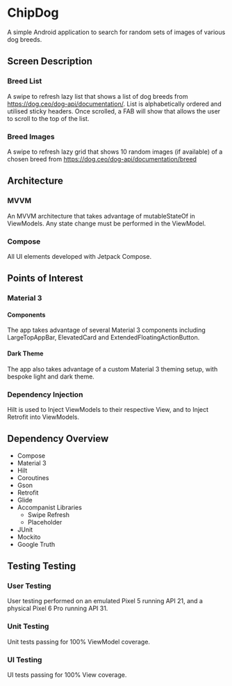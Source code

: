 # ChipDog
A simple Android application to search for random sets of images of various dog breeds.

## Screen Description
### Breed List
A swipe to refresh lazy list that shows a list of dog breeds from https://dog.ceo/dog-api/documentation/. List is alphabetically ordered and utilised sticky headers. Once scrolled, a FAB will show that allows the user to scroll to the top of the list.

### Breed Images
A swipe to refresh lazy grid that shows 10 random images (if available) of a chosen breed from https://dog.ceo/dog-api/documentation/breed

## Architecture
### MVVM
An MVVM architecture that takes advantage of mutableStateOf in ViewModels. Any state change must be performed in the ViewModel.

### Compose
All UI elements developed with Jetpack Compose.

## Points of Interest
### Material 3
#### Components
The app takes advantage of several Material 3 components including LargeTopAppBar, ElevatedCard and ExtendedFloatingActionButton.
#### Dark Theme
The app also takes advantage of a custom Material 3 theming setup, with bespoke light and dark theme.

### Dependency Injection
Hilt is used to Inject ViewModels to their respective View, and to Inject Retrofit into ViewModels.

## Dependency Overview
* Compose
* Material 3
* Hilt
* Coroutines
* Gson
* Retrofit
* Glide
* Accompanist Libraries
    * Swipe Refresh
    * Placeholder
* JUnit
* Mockito
* Google Truth

## Testing Testing
### User Testing
User testing performed on an emulated Pixel 5 running API 21, and a physical Pixel 6 Pro running API 31.
### Unit Testing
Unit tests passing for 100% ViewModel coverage.
### UI Testing
UI tests passing for 100% View coverage.